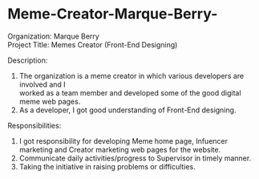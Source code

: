 # Meme-Creator-Marque-Berry-
Organization: Marque Berry 	
Project Title: Memes Creator (Front-End Designing) 

Description:
1. The organization is a meme creator in which various developers are involved and I        
worked as a team member and developed some of the good digital meme web pages.  
2.	As a developer, I got good understanding of Front-End designing.

Responsibilities:
1. I got responsibility for developing Meme home page, Infuencer marketing and Creator marketing web pages for the website.
2. Communicate daily activities/progress to Supervisor in timely manner.
3. Taking the initiative in raising problems or difficulties.

